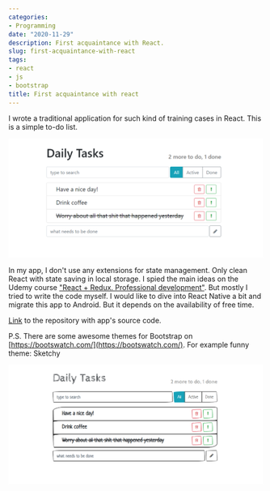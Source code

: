 ```yaml
---
categories:
- Programming
date: "2020-11-29"
description: First acquaintance with React.
slug: first-acquaintance-with-react
tags:
- react
- js
- bootstrap
title: First acquaintance with react
---
```


I wrote a traditional application for such kind of training cases in React. This is a simple to-do list. 

![](/images/react-app-daily-tasks.PNG)

In my app, I don't use any extensions for state management. Only clean React with state saving in local storage. I spied the main ideas on the Udemy course ["React + Redux. Professional development"](https://www.udemy.com/course/pro-react-redux/). But mostly I tried to write the code myself. I would like to dive into React Native a bit and migrate this app to Android. But it depends on the availability of free time.

[Link](https://github.com/Vostbur/daily-tasks) to the repository with app's source code.

P.S. There are some awesome themes for Bootstrap on [https://bootswatch.com/](https://bootswatch.com/). For example funny theme: Sketchy

![](/images/react-app-daily-tasks-funny.PNG)